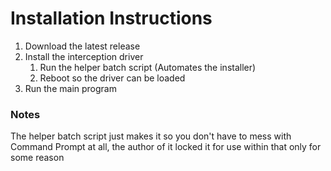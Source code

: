 # Installation Instructions
1. Download the latest release
2. Install the interception driver
   1. Run the helper batch script (Automates the installer)
   2. Reboot so the driver can be loaded
3. Run the main program

### Notes
The helper batch script just makes it so you don't have to mess with Command Prompt at all, the author of it locked it for use within that only for some reason
